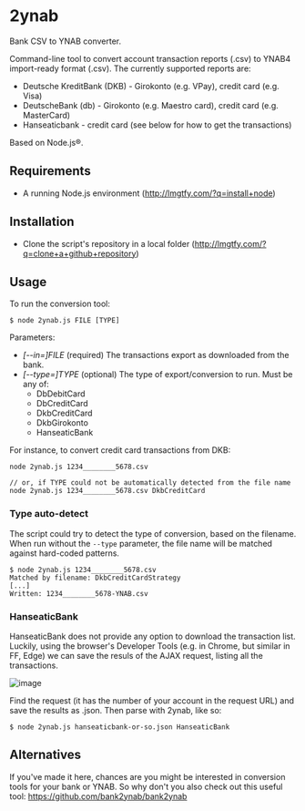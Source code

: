 # 2ynab
Bank CSV to YNAB converter.

Command-line tool to convert account transaction reports (.csv) to YNAB4 import-ready format (.csv). The currently supported reports are:
- Deutsche KreditBank (DKB) - Girokonto (e.g. VPay), credit card (e.g. Visa)
- DeutscheBank (db) - Girokonto (e.g. Maestro card), credit card (e.g. MasterCard)
- Hanseaticbank - credit card (see below for how to get the transactions)

Based on Node.js®.

## Requirements
- A running Node.js environment (http://lmgtfy.com/?q=install+node)

## Installation
- Clone the script's repository in a local folder (http://lmgtfy.com/?q=clone+a+github+repository)

## Usage

To run the conversion tool:

```
$ node 2ynab.js FILE [TYPE]
```

Parameters:
- _[--in=]FILE_ (required) The transactions export as downloaded from the bank.
- _[--type=]TYPE_ (optional) The type of export/conversion to run. Must be any of:
  - DbDebitCard
  - DbCreditCard
  - DkbCreditCard
  - DkbGirokonto
  - HanseaticBank

For instance, to convert credit card transactions from DKB:

```
node 2ynab.js 1234________5678.csv

// or, if TYPE could not be automatically detected from the file name
node 2ynab.js 1234________5678.csv DkbCreditCard
```

### Type auto-detect
The script could try to detect the type of conversion, based on the filename. When run without the `--type` parameter, the file name will be matched against hard-coded patterns.

```
$ node 2ynab.js 1234________5678.csv
Matched by filename: DkbCreditCardStrategy
[...]
Written: 1234________5678-YNAB.csv
```

### HanseaticBank
HanseaticBank does not provide any option to download the transaction list. Luckily, using the browser's Developer Tools (e.g. in Chrome, but similar in FF, Edge) we can save the resuls of the AJAX request, listing all the transactions. 

![image](https://user-images.githubusercontent.com/8949578/197752639-40f3bb9b-748e-42e5-920d-5015cb612724.png)

Find the request (it has the number of your account in the request URL) and save the results as .json. Then parse with 2ynab, like so:

```
$ node 2ynab.js hanseaticbank-or-so.json HanseaticBank
```

## Alternatives
If you've made it here, chances are you might be interested in conversion tools for your bank or YNAB. So why don't you also check out this useful tool: https://github.com/bank2ynab/bank2ynab
